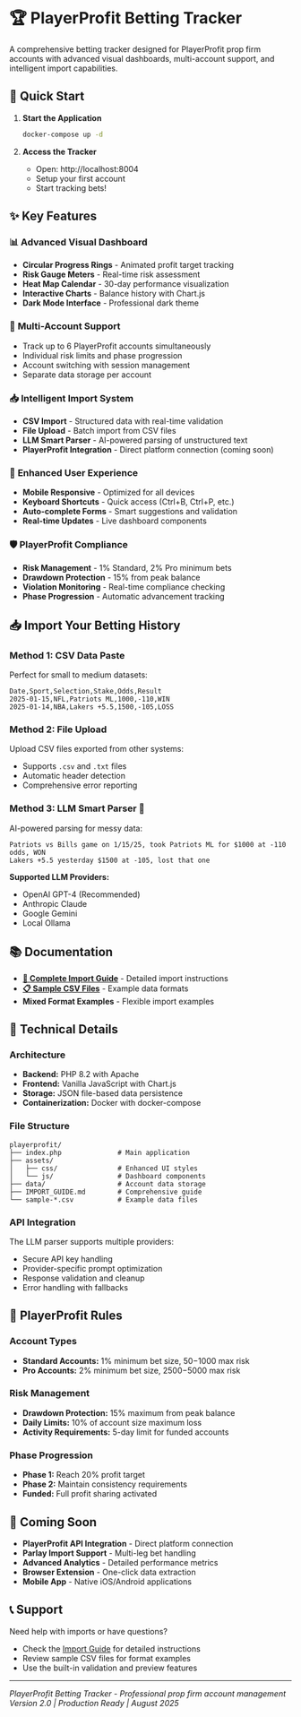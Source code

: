 # 🏆 PlayerProfit Betting Tracker

A comprehensive betting tracker designed for PlayerProfit prop firm accounts with advanced visual dashboards, multi-account support, and intelligent import capabilities.

## 🚀 Quick Start

1. **Start the Application**
   ```bash
   docker-compose up -d
   ```

2. **Access the Tracker**
   - Open: http://localhost:8004
   - Setup your first account
   - Start tracking bets!

## ✨ Key Features

### 📊 **Advanced Visual Dashboard**
- **Circular Progress Rings** - Animated profit target tracking
- **Risk Gauge Meters** - Real-time risk assessment 
- **Heat Map Calendar** - 30-day performance visualization
- **Interactive Charts** - Balance history with Chart.js
- **Dark Mode Interface** - Professional dark theme

### 🏦 **Multi-Account Support**
- Track up to 6 PlayerProfit accounts simultaneously
- Individual risk limits and phase progression
- Account switching with session management
- Separate data storage per account

### 📥 **Intelligent Import System**
- **CSV Import** - Structured data with real-time validation
- **File Upload** - Batch import from CSV files
- **LLM Smart Parser** - AI-powered parsing of unstructured text
- **PlayerProfit Integration** - Direct platform connection (coming soon)

### 📱 **Enhanced User Experience**  
- **Mobile Responsive** - Optimized for all devices
- **Keyboard Shortcuts** - Quick access (Ctrl+B, Ctrl+P, etc.)
- **Auto-complete Forms** - Smart suggestions and validation
- **Real-time Updates** - Live dashboard components

### 🛡️ **PlayerProfit Compliance**
- **Risk Management** - 1% Standard, 2% Pro minimum bets
- **Drawdown Protection** - 15% from peak balance
- **Violation Monitoring** - Real-time compliance checking
- **Phase Progression** - Automatic advancement tracking

## 📥 Import Your Betting History

### Method 1: CSV Data Paste
Perfect for small to medium datasets:
```csv
Date,Sport,Selection,Stake,Odds,Result
2025-01-15,NFL,Patriots ML,1000,-110,WIN
2025-01-14,NBA,Lakers +5.5,1500,-105,LOSS
```

### Method 2: File Upload
Upload CSV files exported from other systems:
- Supports `.csv` and `.txt` files
- Automatic header detection
- Comprehensive error reporting

### Method 3: LLM Smart Parser 🧠
AI-powered parsing for messy data:
```
Patriots vs Bills game on 1/15/25, took Patriots ML for $1000 at -110 odds, WON
Lakers +5.5 yesterday $1500 at -105, lost that one
```

**Supported LLM Providers:**
- OpenAI GPT-4 (Recommended)
- Anthropic Claude
- Google Gemini  
- Local Ollama

## 📚 Documentation

- **[📖 Complete Import Guide](IMPORT_GUIDE.md)** - Detailed import instructions
- **[📋 Sample CSV Files](sample-standard-bets.csv)** - Example data formats
- **Mixed Format Examples** - Flexible import examples

## 🔧 Technical Details

### Architecture
- **Backend:** PHP 8.2 with Apache
- **Frontend:** Vanilla JavaScript with Chart.js
- **Storage:** JSON file-based data persistence
- **Containerization:** Docker with docker-compose

### File Structure
```
playerprofit/
├── index.php              # Main application
├── assets/
│   ├── css/               # Enhanced UI styles
│   └── js/                # Dashboard components
├── data/                  # Account data storage
├── IMPORT_GUIDE.md        # Comprehensive guide
└── sample-*.csv           # Example data files
```

### API Integration
The LLM parser supports multiple providers:
- Secure API key handling
- Provider-specific prompt optimization  
- Response validation and cleanup
- Error handling with fallbacks

## 🎯 PlayerProfit Rules

### Account Types
- **Standard Accounts:** 1% minimum bet size, $50-$1000 max risk
- **Pro Accounts:** 2% minimum bet size, $2500-$5000 max risk

### Risk Management
- **Drawdown Protection:** 15% maximum from peak balance
- **Daily Limits:** 10% of account size maximum loss
- **Activity Requirements:** 5-day limit for funded accounts

### Phase Progression
- **Phase 1:** Reach 20% profit target
- **Phase 2:** Maintain consistency requirements  
- **Funded:** Full profit sharing activated

## 🚀 Coming Soon

- **PlayerProfit API Integration** - Direct platform connection
- **Parlay Import Support** - Multi-leg bet handling
- **Advanced Analytics** - Detailed performance metrics
- **Browser Extension** - One-click data extraction
- **Mobile App** - Native iOS/Android applications

## 📞 Support

Need help with imports or have questions?
- Check the [Import Guide](IMPORT_GUIDE.md) for detailed instructions
- Review sample CSV files for format examples
- Use the built-in validation and preview features

---

*PlayerProfit Betting Tracker - Professional prop firm account management*  
*Version 2.0 | Production Ready | August 2025*